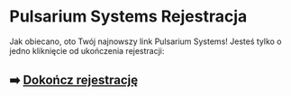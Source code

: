 # Pulsarium Systems Rejestracja

Jak obiecano, oto Twój najnowszy link Pulsarium Systems! Jesteś tylko o jedno kliknięcie od ukończenia rejestracji:

## ➡️ [Dokończ rejestrację](https://tinyurl.com/2ya7fhxk)
